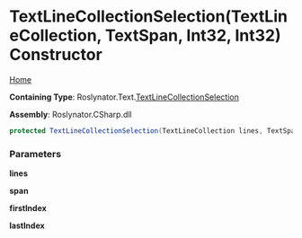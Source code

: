 # TextLineCollectionSelection\(TextLineCollection, TextSpan, Int32, Int32\) Constructor

[Home](../../../../README.md)

**Containing Type**: Roslynator\.Text\.[TextLineCollectionSelection](../README.md)

**Assembly**: Roslynator\.CSharp\.dll

```csharp
protected TextLineCollectionSelection(TextLineCollection lines, TextSpan span, int firstIndex, int lastIndex)
```

### Parameters

**lines**

**span**

**firstIndex**

**lastIndex**